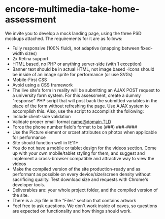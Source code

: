 # encore-multimedia-take-home-assessment
 
We invite you to develop a mock landing page, using the three PSD mockups attached.
The requirements for it are as follows:

- Fully responsive (100% fluid), not adaptive (snapping between fixed-width sizes)
- 2x Retina support
- HTML based, no PHP or anything server-side (with 1 exception)
- Banner text should be in actual HTML, not image based
-Icons should be inside of an image sprite for performance (or use SVGs)
- Mobile-First CSS
- Avoid using a CSS framework
- The live site's form in reality will be submitting an AJAX POST request to a university form system. For this assessment, create a dummy "response" PHP script that will post back the submitted variables in the place of the form without refreshing the page. Use AJAX system to accomplish this. Also, use the script to accomplish the following:
- Include client-side validation
- Validate proper email format name@domain.TLD
- Force the phone number field's format to be (###) ###-####
- Use the Picture element or srcset attributes on photos when applicable for performance
- Site should function well in IE11+
- You do not have a mobile or tablet design for the videos section. Come up with your own mobile/tablet styling for them, and suggest and implement a cross-browser compatible and attractive way to view the videos
- Make the compiled version of the site production-ready and as performant as possible on every device/size/screen density without sacrificing quality. Test download size and requests with Chrome's developer tools.
- Deliverables are: your whole project folder, and the compiled version of the site.
- There is a .zip file in the "Files" section that contains artwork
- Feel free to ask questions. We don't work inside of caves, so questions are expected on functionality and how things should work.